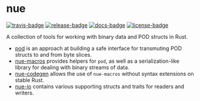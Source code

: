 # nue

[![travis-badge][]][travis] [![release-badge][]][cargo] [![docs-badge][]][docs] [![license-badge][]][license]

A collection of tools for working with binary data and POD structs in Rust.

 - [pod][docs-pod] is an approach at building a safe interface for
   transmuting POD structs to and from byte slices.
 - [nue-macros][docs-macros] provides helpers for `pod`, as well
   as a serialization-like library for dealing with binary streams of data.
 - [nue-codegen][docs-codegen] allows the use of `nue-macros` without
   syntax extensions on stable Rust.
 - [nue-io][docs] contains various supporting structs and traits for
   readers and writers.


[travis-badge]: https://img.shields.io/travis/arcnmx/nue/master.svg?style=flat-square
[travis]: https://travis-ci.org/arcnmx/nue
[release-badge]: https://img.shields.io/github/release/arcnmx/nue.svg?style=flat-square
[cargo]: https://crates.io/search?q=nue
[docs-badge]: https://img.shields.io/badge/API-docs-blue.svg?style=flat-square
[docs]: http://arcnmx.github.io/nue/nue_io/
[docs-pod]: http://arcnmx.github.io/nue/pod/
[docs-macros]: http://arcnmx.github.io/nue/nue_macros/
[docs-codegen]: http://arcnmx.github.io/nue/nue_codegen/
[license-badge]: https://img.shields.io/badge/license-MIT-lightgray.svg?style=flat-square
[license]: https://github.com/arcnmx/nue/blob/master/COPYING
